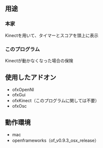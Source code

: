 ## 用途
### 本家
Kinectを用いて、タイマーとスコアを頭上に表示

### このプログラム
Kinectが動かなくなった場合の保険

## 使用したアドオン
- ofxOpenNI
- ofxGui
- ofxKinect（このプログラムに関しては不要）
- ofxOsc

## 動作環境
- mac
- openframeworks（of_v0.9.3_osx_release）
